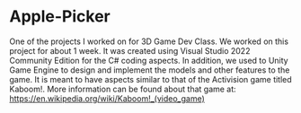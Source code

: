 # Apple-Picker
One of the projects I worked on for 3D Game Dev Class. We worked on this project for about 1 week. It was created using Visual Studio 2022 Community Edition for the C# coding aspects. In addition, we used to Unity Game Engine to design and implement the models and other features to the game. It is meant to have aspects similar to that of the Activision game titled Kaboom!. More information can be found about that game at: https://en.wikipedia.org/wiki/Kaboom!_(video_game)
